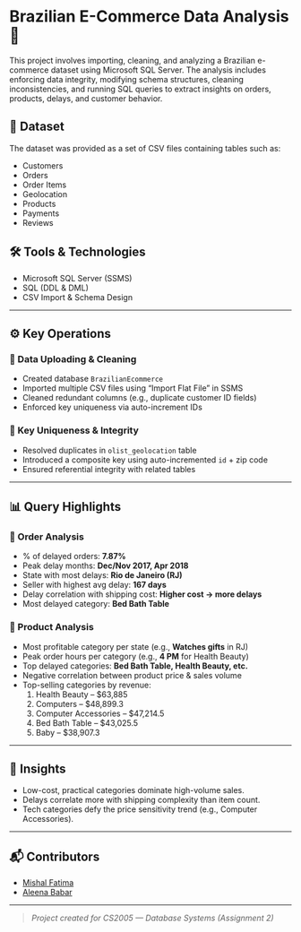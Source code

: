 # Brazilian E-Commerce Data Analysis 🛒

This project involves importing, cleaning, and analyzing a Brazilian e-commerce dataset using Microsoft SQL Server. The analysis includes enforcing data integrity, modifying schema structures, cleaning inconsistencies, and running SQL queries to extract insights on orders, products, delays, and customer behavior.

## 📂 Dataset
The dataset was provided as a set of CSV files containing tables such as:
- Customers
- Orders
- Order Items
- Geolocation
- Products
- Payments
- Reviews

## 🛠 Tools & Technologies
- Microsoft SQL Server (SSMS)
- SQL (DDL & DML)
- CSV Import & Schema Design

---

## ⚙️ Key Operations

### 🔄 Data Uploading & Cleaning
- Created database `BrazilianEcommerce`
- Imported multiple CSV files using “Import Flat File” in SSMS
- Cleaned redundant columns (e.g., duplicate customer ID fields)
- Enforced key uniqueness via auto-increment IDs

### 🔑 Key Uniqueness & Integrity
- Resolved duplicates in `olist_geolocation` table
- Introduced a composite key using auto-incremented `id` + zip code
- Ensured referential integrity with related tables

---

## 📊 Query Highlights

### 🛒 Order Analysis
- % of delayed orders: **7.87%**
- Peak delay months: **Dec/Nov 2017, Apr 2018**
- State with most delays: **Rio de Janeiro (RJ)**
- Seller with highest avg delay: **167 days**
- Delay correlation with shipping cost: **Higher cost → more delays**
- Most delayed category: **Bed Bath Table**

### 🧺 Product Analysis
- Most profitable category per state (e.g., **Watches gifts** in RJ)
- Peak order hours per category (e.g., **4 PM** for Health Beauty)
- Top delayed categories: **Bed Bath Table, Health Beauty, etc.**
- Negative correlation between product price & sales volume
- Top-selling categories by revenue:
  1. Health Beauty – $63,885
  2. Computers – $48,899.3
  3. Computer Accessories – $47,214.5
  4. Bed Bath Table – $43,025.5
  5. Baby – $38,907.3

---

## 🧠 Insights

- Low-cost, practical categories dominate high-volume sales.
- Delays correlate more with shipping complexity than item count.
- Tech categories defy the price sensitivity trend (e.g., Computer Accessories).

---

## 📬 Contributors

- [Mishal Fatima](https://github.com/MishalFatima09)  
- [Aleena Babar](https://github.com/aleenababar04)

---

> *Project created for CS2005 — Database Systems (Assignment 2)*
